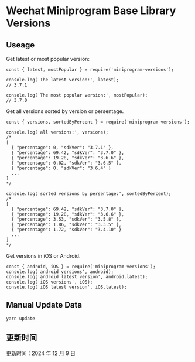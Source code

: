 
# Wechat Miniprogram Base Library Versions

## Useage

Get latest or most popular version:

```;
const { latest, mostPopular } = require('miniprogram-versions');

console.log('The latest version:', latest);
// 3.7.1

console.log('The most popular version:', mostPopular);
// 3.7.0

```

Get all versions sorted by version or persentage.

```
const { versions, sortedByPercent } = require('miniprogram-versions');

console.log('all versions:', versions);
/*
[
  { "percentage": 0, "sdkVer": "3.7.1" },
  { "percentage": 69.42, "sdkVer": "3.7.0" },
  { "percentage": 19.28, "sdkVer": "3.6.6" },
  { "percentage": 0.02, "sdkVer": "3.6.5" },
  { "percentage": 0, "sdkVer": "3.6.4" }
  ...
]
*/

console.log('sorted versions by persentage:', sortedByPercent);
/*
[
  { "percentage": 69.42, "sdkVer": "3.7.0" },
  { "percentage": 19.28, "sdkVer": "3.6.6" },
  { "percentage": 3.53, "sdkVer": "3.5.8" },
  { "percentage": 1.86, "sdkVer": "3.3.5" },
  { "percentage": 1.72, "sdkVer": "3.4.10" }
  ...
]
*/
```

Get versions in iOS or Android.

```
const { android, iOS } = require('miniprogram-versions');
console.log('android versions', android);
console.log('android latest version', android.latest);
console.log('iOS versions', iOS);
console.log('iOS latest version', iOS.latest);
```

## Manual Update Data

```
yarn update
```

## 更新时间

更新时间：2024 年 12 月 9 日
